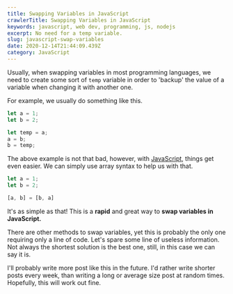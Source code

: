 ```yaml
---
title: Swapping Variables in JavaScript
crawlerTitle: Swapping Variables in JavaScript
keywords: javascript, web dev, programming, js, nodejs
excerpt: No need for a temp variable.
slug: javascript-swap-variables
date: 2020-12-14T21:44:09.439Z
category: JavaScript
---
```

Usually, when swapping variables in most programming languages, we need to create some sort of `temp` variable in order to 'backup' the value of a variable when changing it with another one.

For example, we usually do something like this.

```javascript
let a = 1;
let b = 2;

let temp = a;
a = b;
b = temp;
```

The above example is not that bad, however, with [JavaScript](/category/javascript), things get even easier. We can simply use array syntax to help us with that.

```javascript
let a = 1;
let b = 2;

[a, b] = [b, a]
```

It's as simple as that! This is a **rapid** and great way to **swap variables in JavaScript.**

There are other methods to swap variables, yet this is probably the only one requiring only a line of code. Let's spare some line of useless information. Not always the shortest solution is the best one, still, in this case we can say it is.

I'll probably write more post like this in the future. I'd rather write shorter posts every week, than writing a long or average size post at random times. Hopefully, this will work out fine.
